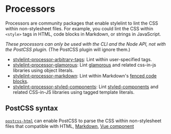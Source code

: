 # Processors

Processors are community packages that enable stylelint to lint the CSS within non-stylesheet files. For example, you could lint the CSS within `<style>` tags in HTML, code blocks in Markdown, or strings in JavaScript.

*These processors can only be used with the CLI and the Node API, not with the PostCSS plugin.* (The PostCSS plugin will ignore them.)

-   [stylelint-processor-arbitrary-tags](https://github.com/mapbox/stylelint-processor-arbitrary-tags): Lint within user-specified tags.
-   [stylelint-processor-glamorous](https://github.com/zabute/stylelint-processor-glamorous): Lint [glamorous](https://github.com/paypal/glamorous) and related css-in-js libraries using object literals.
-   [stylelint-processor-markdown](https://github.com/mapbox/stylelint-processor-markdown): Lint within Markdown's [fenced code blocks](https://help.github.com/articles/creating-and-highlighting-code-blocks/).
-   [stylelint-processor-styled-components](https://github.com/styled-components/stylelint-processor-styled-components): Lint [styled-components](https://styled-components.com) and related CSS-in-JS libraries using tagged template literals.


## PostCSS syntax

[`postcss-html`](https://github.com/gucong3000/postcss-html) can enable PostCSS to parse the CSS within non-stylesheet files that compatible with HTML,
[Markdown](https://daringfireball.net/projects/markdown/syntax),
[Vue component](https://vue-loader.vuejs.org/)
